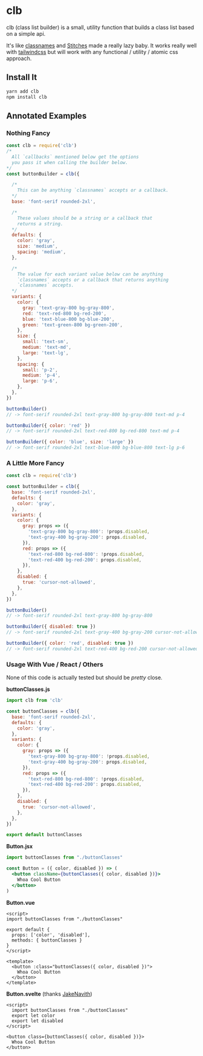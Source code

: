 # clb

clb (class list builder) is a small, utility function that builds a class list based on a simple api.

It's like [classnames](https://github.com/JedWatson/classnames) and [Stitches](https://stitches.dev/) made a really lazy baby. It works really well with [tailwindcss](https://tailwindcss.com/) but will work with any functional / utility / atomic css approach.

## Install It

```bash
yarn add clb
npm install clb
```

## Annotated Examples

### Nothing Fancy

```js
const clb = require('clb')
/*
  All `callbacks` mentioned below get the options
  you pass it when calling the builder below.
*/
const buttonBuilder = clb({

  /*
    This can be anything `classnames` accepts or a callback.
  */
  base: 'font-serif rounded-2xl',

  /*
    These values should be a string or a callback that
    returns a string.
  */
  defaults: {
    color: 'gray',
    size: 'medium',
    spacing: 'medium',
  },

  /*
    The value for each variant value below can be anything
    `classnames` accepts or a callback that returns anything
    `classnames` accepts.
  */
  variants: {
    color: {
      gray: 'text-gray-800 bg-gray-800',
      red: 'text-red-800 bg-red-200',
      blue: 'text-blue-800 bg-blue-200',
      green: 'text-green-800 bg-green-200',
    },
    size: {
      small: 'text-sm',
      medium: 'text-md',
      large: 'text-lg',
    },
    spacing: {
      small: 'p-2',
      medium: 'p-4',
      large: 'p-6',
    },
  },
})

buttonBuilder()
// -> font-serif rounded-2xl text-gray-800 bg-gray-800 text-md p-4

buttonBuilder({ color: 'red' })
// -> font-serif rounded-2xl text-red-800 bg-red-800 text-md p-4

buttonBuilder({ color: 'blue', size: 'large' })
// -> font-serif rounded-2xl text-blue-800 bg-blue-800 text-lg p-6
```

### A Little More Fancy

```js
const clb = require('clb')

const buttonBuilder = clb({
  base: 'font-serif rounded-2xl',
  defaults: {
    color: 'gray',
  },
  variants: {
    color: {
      gray: props => ({
        'text-gray-800 bg-gray-800': !props.disabled,
        'text-gray-400 bg-gray-200': props.disabled,
      }),
      red: props => ({
        'text-red-800 bg-red-800': !props.disabled,
        'text-red-400 bg-red-200': props.disabled,
      }),
    },
    disabled: {
      true: 'cursor-not-allowed',
    },
  },
})

buttonBuilder()
// -> font-serif rounded-2xl text-gray-800 bg-gray-800

buttonBuilder({ disabled: true })
// -> font-serif rounded-2xl text-gray-400 bg-gray-200 cursor-not-allowed

buttonBuilder({ color: 'red', disabled: true })
// -> font-serif rounded-2xl text-red-400 bg-red-200 cursor-not-allowed
```

### Usage With Vue / React / Others

None of this code is actually tested but should be *pretty* close.

**buttonClasses.js**
```js
import clb from 'clb'

const buttonClasses = clb({
  base: 'font-serif rounded-2xl',
  defaults: {
    color: 'gray',
  },
  variants: {
    color: {
      gray: props => ({
        'text-gray-800 bg-gray-800': !props.disabled,
        'text-gray-400 bg-gray-200': props.disabled,
      }),
      red: props => ({
        'text-red-800 bg-red-800': !props.disabled,
        'text-red-400 bg-red-200': props.disabled,
      }),
    },
    disabled: {
      true: 'cursor-not-allowed',
    },
  },
})

export default buttonClasses
```

**Button.jsx**
```jsx
import buttonClasses from "./buttonClasses"

const Button = ({ color, disabled }) => (
  <button className={buttonClasses({ color, disabled })}>
    Whoa Cool Button
  </button>
)
```

**Button.vue**
```vue
<script>
import buttonClasses from "./buttonClasses"

export default {
  props: ['color', 'disabled'],
  methods: { buttonClasses }
}
</script>

<template>
  <button :class="buttonClasses({ color, disabled })">
    Whoa Cool Button
  </button>
</template>
```

**Button.svelte** (thanks [JakeNavith](https://github.com/JakeNavith))
```svelte
<script>
  import buttonClasses from "./buttonClasses"
  export let color
  export let disabled
</script>

<button class={buttonClasses({ color, disabled })}>
  Whoa Cool Button
</button>
```
